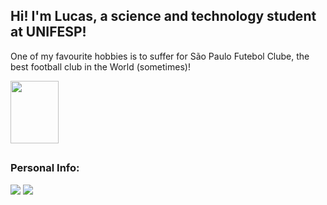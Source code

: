 ## Hi! I'm Lucas, a science and technology student at UNIFESP!
<div>
  <p>One of my favourite hobbies is to suffer for São Paulo Futebol Clube, the best football club in the World (sometimes)!<p>
  <a href="https://youtu.be/NDUaEu8bN7w?t=8" target="_blank"><img src="https://seeklogo.com/images/S/sao-paulo-futebol-clube-logo-C5FC046703-seeklogo.com.png" target="_blank" width="77" height="100"></a>
</div>
 
##

<div> 
  <h3>Personal Info:</h3>
  <a href="https://www.instagram.com/lucasferrara77" target="_blank"><img src="https://img.shields.io/badge/-Instagram-%23E4405F?style=for-the-badge&logo=instagram&logoColor=white" target="_blank"></a>
  <a href="mailto:lucascauaferraragmail.com" target="_blank"><img src="https://img.shields.io/badge/-Gmail-%23333?style=for-the-badge&logo=gmail&logoColor=white" target="_blank"></a>
  <!-- 
  <a href="www.linkedin.com/in/gustavo-tavares-isobe-529293181" target="_blank"><img src="https://img.shields.io/badge/-LinkedIn-%230077B5?style=for-the-badge&logo=linkedin&logoColor=white" target="_blank"></a>
  -->
  
</div>
